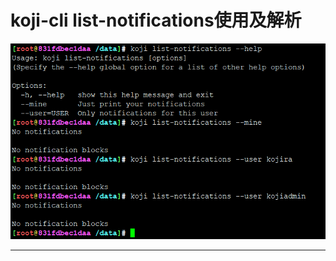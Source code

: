 # koji-cli list-notifications使用及解析

![20221127_082505_69](image/20221127_082505_69.png) 
































---
